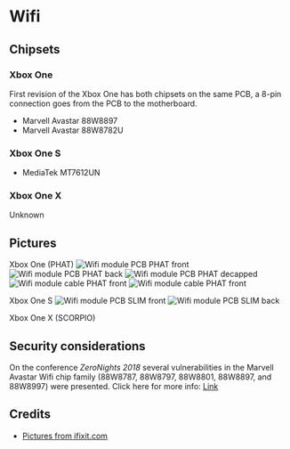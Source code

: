 # Wifi

## Chipsets

### Xbox One
First revision of the Xbox One has both chipsets on the same PCB, a 8-pin connection goes from the PCB to the motherboard.
- Marvell Avastar 88W8897
- Marvell Avastar 88W8782U

### Xbox One S
- MediaTek MT7612UN

### Xbox One X
Unknown

## Pictures

Xbox One (PHAT)
![Wifi module PCB PHAT front](../_files/wifi/wifi_module_pcb_phat_front.jpg)
![Wifi module PCB PHAT back](../_files/wifi/wifi_module_pcb_phat_back.jpg)
![Wifi module PCB PHAT decapped](../_files/wifi/wifi_module_pcb_phat_decapped.jpg)
![Wifi module cable PHAT front](../_files/wifi/wifi_module_cable_phat_front.jpg)
![Wifi module cable PHAT front](../_files/wifi/wifi_module_cable_phat_back.jpg)

Xbox One S
![Wifi module PCB SLIM front](../_files/wifi/wifi_module_pcb_slim_front.jpg)
![Wifi module PCB SLIM back](../_files/wifi/wifi_module_pcb_slim_back.jpg)

Xbox One X (SCORPIO)

## Security considerations
On the conference *ZeroNights 2018* several vulnerabilities in the Marvell Avastar
Wifi chip family (88W8787, 88W8797, 88W8801, 88W8897, and 88W8997) were presented.
Click here for more info: [Link](https://kb.cert.org/vuls/id/730261/)

## Credits
- [Pictures from ifixit.com](https://www.ifixit.com/Search?c-doctype_namespace=product&doctype=product&query=xbox%20one)